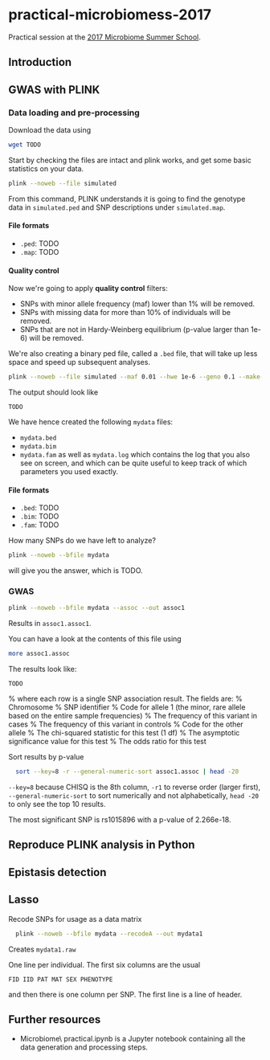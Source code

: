 # practical-microbiomess-2017
Practical session at the [2017 Microbiome Summer School](http://metagenomic.ca).

## Introduction

## GWAS with PLINK

### Data loading and pre-processing
Download the data using
```sh
wget TODO
```

Start by checking the files are intact and plink works, and get some basic statistics on your data.
```sh
plink --noweb --file simulated
```
From this command, PLINK understands it is going to find the genotype data in `simulated.ped` and SNP descriptions under `simulated.map`.

#### File formats
* `.ped`: TODO
* `.map`: TODO

#### Quality control

Now we're going to apply __quality control__ filters:
* SNPs with minor allele frequency (maf) lower than 1% will be removed.
* SNPs with missing data for more than 10% of individuals will be removed.
* SNPs that are not in Hardy-Weinberg equilibrium (p-value larger than 1e-6) will be removed.

We're also creating a binary ped file, called a `.bed` file, that will take up less space and speed up subsequent analyses.
```sh
plink --noweb --file simulated --maf 0.01 --hwe 1e-6 --geno 0.1 --make-bed --out mydata
```

The output should look like
```
TODO                           

```
We have hence created the following `mydata` files:
* `mydata.bed`
* `mydata.bim`
* `mydata.fam`
as well as `mydata.log` which contains the log that you also see on screen, and which can be quite useful to keep track of which parameters you used exactly.

#### File formats
* `.bed`: TODO
* `.bim`: TODO
* `.fam`: TODO

How many SNPs do we have left to analyze?

```sh
plink --noweb --bfile mydata
```
will give you the answer, which is TODO.

### GWAS
```sh
plink --noweb --bfile mydata --assoc --out assoc1
```
Results in `assoc1.assoc1`.

You can have a look at the contents of this file using
```sh
more assoc1.assoc
```

The results look like:
```
TODO
```
% where each row is a single SNP association result. The fields are:
%     Chromosome
%     SNP identifier
%     Code for allele 1 (the minor, rare allele based on the entire sample frequencies)
%     The frequency of this variant in cases
%     The frequency of this variant in controls
%     Code for the other allele
%     The chi-squared statistic for this test (1 df)
%     The asymptotic significance value for this test
%     The odds ratio for this test

Sort results by p-value

```sh
  sort --key=8 -r --general-numeric-sort assoc1.assoc | head -20
```

`--key=8` because CHISQ is the 8th column, `-r1` to reverse order (larger first), `--general-numeric-sort` to sort numerically and not alphabetically, `head -20` to only see the top 10 results.

The most significant SNP is rs1015896 with a p-value of 2.266e-18.

## Reproduce PLINK analysis in Python

## Epistasis detection

## Lasso

Recode SNPs for usage as a data matrix
```sh
  plink --noweb --bfile mydata --recodeA --out mydata1
```
Creates `mydata1.raw`

One line per individual. The first six columns are the usual
```
FID IID PAT MAT SEX PHENOTYPE
```
and then there is one column per SNP.
The first line is a line of header.



## Further resources
* Microbiome\ practical.ipynb is a Jupyter notebook containing all the data generation and processing steps.
